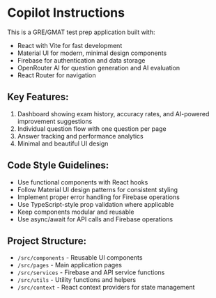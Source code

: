 # Copilot Instructions

<!-- Use this file to provide workspace-specific custom instructions to Copilot. For more details, visit https://code.visualstudio.com/docs/copilot/copilot-customization#_use-a-githubcopilotinstructionsmd-file -->

This is a GRE/GMAT test prep application built with:

- React with Vite for fast development
- Material UI for modern, minimal design components
- Firebase for authentication and data storage
- OpenRouter AI for question generation and AI evaluation
- React Router for navigation

## Key Features:

1. Dashboard showing exam history, accuracy rates, and AI-powered improvement suggestions
2. Individual question flow with one question per page
3. Answer tracking and performance analytics
4. Minimal and beautiful UI design

## Code Style Guidelines:

- Use functional components with React hooks
- Follow Material UI design patterns for consistent styling
- Implement proper error handling for Firebase operations
- Use TypeScript-style prop validation where applicable
- Keep components modular and reusable
- Use async/await for API calls and Firebase operations

## Project Structure:

- `/src/components` - Reusable UI components
- `/src/pages` - Main application pages
- `/src/services` - Firebase and API service functions
- `/src/utils` - Utility functions and helpers
- `/src/context` - React context providers for state management

